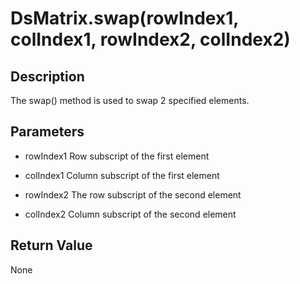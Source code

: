 # DsMatrix.swap(rowIndex1, colIndex1, rowIndex2, colIndex2)

## Description

The swap() method is used to swap 2 specified elements.

## Parameters

- rowIndex1
  Row subscript of the first element

- colIndex1
  Column subscript of the first element

- rowIndex2
  The row subscript of the second element

- colIndex2
  Column subscript of the second element

## Return Value

None
